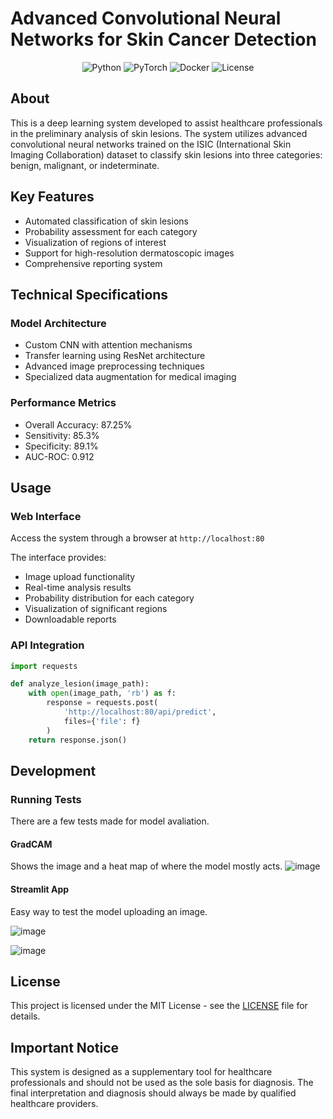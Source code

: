 # Advanced Convolutional Neural Networks for Skin Cancer Detection

<div align="center">

![Python](https://img.shields.io/badge/Python-3.10-blue.svg)
![PyTorch](https://img.shields.io/badge/PyTorch-2.0-red.svg)
![Docker](https://img.shields.io/badge/Docker-20.10-blue.svg)
![License](https://img.shields.io/badge/license-MIT-green.svg)

</div>

## About

This is a deep learning system developed to assist healthcare professionals in the preliminary analysis of skin lesions. The system utilizes advanced convolutional neural networks trained on the ISIC (International Skin Imaging Collaboration) dataset to classify skin lesions into three categories: benign, malignant, or indeterminate.

## Key Features

- Automated classification of skin lesions
- Probability assessment for each category
- Visualization of regions of interest
- Support for high-resolution dermatoscopic images
- Comprehensive reporting system

## Technical Specifications

### Model Architecture
- Custom CNN with attention mechanisms
- Transfer learning using ResNet architecture
- Advanced image preprocessing techniques
- Specialized data augmentation for medical imaging

### Performance Metrics
- Overall Accuracy: 87.25%
- Sensitivity: 85.3%
- Specificity: 89.1%
- AUC-ROC: 0.912

## Usage

### Web Interface
Access the system through a browser at `http://localhost:80`

The interface provides:
- Image upload functionality
- Real-time analysis results
- Probability distribution for each category
- Visualization of significant regions
- Downloadable reports

### API Integration
```python
import requests

def analyze_lesion(image_path):
    with open(image_path, 'rb') as f:
        response = requests.post(
            'http://localhost:80/api/predict',
            files={'file': f}
        )
    return response.json()
```

## Development

### Running Tests

There are a few tests made for model avaliation.

#### GradCAM

Shows the image and a heat map of where the model mostly acts.
![image](https://github.com/user-attachments/assets/7975f2a1-e0f7-4e34-8140-954fdb6c35e7)

#### Streamlit App

Easy way to test the model uploading an image.

![image](https://github.com/user-attachments/assets/04ca0dbd-15d4-40cd-a1d3-fbf4a737d8cd)

![image](https://github.com/user-attachments/assets/8461352a-d261-450d-a93b-727cc26e07af)


## License

This project is licensed under the MIT License - see the [LICENSE](LICENSE) file for details.

## Important Notice

This system is designed as a supplementary tool for healthcare professionals and should not be used as the sole basis for diagnosis. The final interpretation and diagnosis should always be made by qualified healthcare providers.
